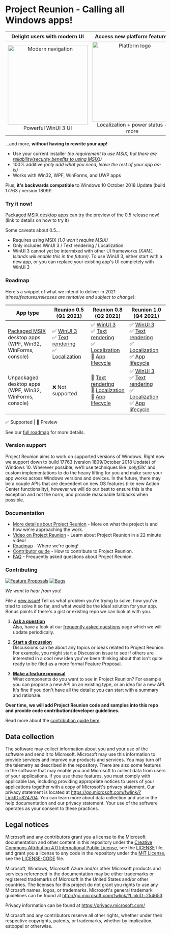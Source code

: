 ﻿# Project Reunion - Calling all Windows apps!

| Delight users with modern UI | Access new platform features | Backwards compatible | 
|:--:|:--:|:--:|
| <img src="https://docs.microsoft.com/media/illustrations/biztalk-get-started-get-started.svg" width=250 alt="Modern navigation"/><br>Powerful WinUI 3 UI | <img src="https://docs.microsoft.com/media/illustrations/biztalk-get-started-scenarios.svg" width=250 alt="Platform logo"/><br>Localization + power status + more<br> | <img src="https://docs.microsoft.com/media/illustrations/biztalk-host-integration-install-configure.svg" width=250 alt="Down-level logo"/><br>Down to Windows 10 1809 |

...and more, **without having to rewrite your app!**

* Use your current installer *(no requirement to use MSIX, but there are [reliability/security benefits to using MSIX](https://docs.microsoft.com/windows/msix/overview#key-features)!)*
* 100% additive *(only add what you need, leave the rest of your app as-is)*
* Works with Win32, WPF, WinForms, and UWP apps

Plus, **it's backwards compatible** to Windows 10 October 2018 Update (build 17763 / version 1809)!


### Try it now!
[Packaged MSIX desktop apps](https://docs.microsoft.com/windows/msix/overview) can try the preview of the 0.5 release now! (link to details on how to try it)

Some caveats about 0.5...

* Requires using MSIX *(1.0 won't require MSIX)*
* Only includes WinUI 3 / Text rendering / Localization
* WinUI 3 cannot yet be intermixed with other UI frameworks *(XAML Islands will enable this in the future)*.  To use WinUI 3, either start with a new app, or you can replace your existing app's UI completely with WinUI 3


### Roadmap

Here's a snippet of what we intend to deliver in 2021 *(times/features/releases are tentative and subject to change)*: 

App type |      Reunion 0.5 (Q1 2021)      |         Reunion 0.8 (Q2 2021)    |       Reunion 1.0 (Q4 2021)     | 
-- | ------------------------------- | --------------------------------- | ------------------------------- |
[Packaged MSIX](https://docs.microsoft.com/windows/msix/overview) desktop apps<br>(WPF, Win32, WinForms, console) |                ✅ [WinUI 3](https://github.com/microsoft/microsoft-ui-xaml/blob/master/docs/roadmap.md#winui-3)<br>✅ [Text rendering](https://docs.microsoft.com/windows/apps/project-reunion/dwritecore)<br>✅ [Localization](https://docs.microsoft.com/windows/apps/project-reunion/mrtcore/mrtcore-overview)  | ✅ [WinUI 3](https://github.com/microsoft/microsoft-ui-xaml/blob/master/docs/roadmap.md#winui-3)<br>✅ [Text rendering](https://docs.microsoft.com/windows/apps/project-reunion/dwritecore)<br>✅ [Localization](https://docs.microsoft.com/windows/apps/project-reunion/mrtcore/mrtcore-overview)<br>🔄 [App lifecycle](https://github.com/microsoft/ProjectReunion/issues/111)  | ✅ [WinUI 3](https://github.com/microsoft/microsoft-ui-xaml/blob/master/docs/roadmap.md#winui-3)<br>✅ [Text rendering](https://github.com/microsoft/ProjectReunion/issues/112)<br>✅ [Localization](https://docs.microsoft.com/windows/apps/project-reunion/mrtcore/mrtcore-overview)<br>✅ [App lifecycle](https://github.com/microsoft/ProjectReunion/issues/111)  | 
Unpackaged desktop apps<br>(WPF, Win32, WinForms, console) | ❌ Not supported  |                    🔄 [Text rendering](https://docs.microsoft.com/windows/apps/project-reunion/dwritecore)<br>🔄 [Localization](https://docs.microsoft.com/windows/apps/project-reunion/mrtcore/mrtcore-overview)<br>🔄 [App lifecycle](https://github.com/microsoft/ProjectReunion/issues/111)  |  ✅ [WinUI 3](https://github.com/microsoft/microsoft-ui-xaml/blob/master/docs/roadmap.md#winui-3)<br>✅ [Text rendering](https://docs.microsoft.com/windows/apps/project-reunion/dwritecore)<br>✅ [Localization](https://docs.microsoft.com/windows/apps/project-reunion/mrtcore/mrtcore-overview)<br>✅ [App lifecycle](https://github.com/microsoft/ProjectReunion/issues/111) | 

✅ Supported | 🔄 Preview


See our [full roadmap](docs/roadmap.md) for more details.



### Version support

Project Reunion aims to work on supported versions of Windows.
Right now we support down to build 17763 (version 1809/October 2018 Update) of Windows 10.
Wherever possible, we'll use techniques like '_polyfills_' 
and custom implementations to do the heavy lifting for you and make sure your app works across Windows versions and devices.
In the future, there may be a couple APIs that are dependent on new OS features (like new Action Center functionality),
however we will do our best to ensure this is the exception and not the norm, and provide reasonable fallbacks when possible.


### Documentation

* [More details about Project Reunion](https://github.com/microsoft/ProjectReunion/blob/master/docs/README.md) - 
More on what the project is and how we're approaching the work.
* [Video on Project Reunion](https://aka.ms/project_reunion_ignite) - Learn about Project Reunion in a 22 minute video!
* [Roadmap](docs/roadmap.md) - Where we're going!
* [Contributor guide](docs/contributor-guide.md) - How to contribute to Project Reunion.
* [FAQ](docs/faq.md) - Frequently asked questions about Project Reunion.


### Contributing

[![Feature Proposals](https://img.shields.io/github/issues/microsoft/projectreunion/feature%20proposal)](https://github.com/microsoft/ProjectReunion/issues?q=is%3Aissue+is%3Aopen+label%3A%22feature+proposal%22)
[![Bugs](https://img.shields.io/github/issues/microsoft/projectreunion/bug)](https://github.com/microsoft/ProjectReunion/issues?q=is%3Aissue+is%3Aopen+label%3Abug)

_We want to hear from you!_

File a [new issue!](https://github.com/microsoft/ProjectReunion/issues/new/choose) Tell us what problem you're
trying to solve, how you've tried to solve it so far, and what would be the ideal solution for your app.  Bonus
points if there's a gist or existing repo we can look at with you.


1. **[Ask a question](https://github.com/microsoft/ProjectReunion/discussions/categories/q-a)**<br>
    Also, have a look at our [frequently asked questions](docs/faq.md) page which we will update periodically.

2. **[Start a discussion](https://github.com/microsoft/ProjectReunion/discussions)**<br>
   Discussions can be about any topics or ideas related to Project Reunion. For example,
   you might start a Discussion issue to see if others are interested in a cool new idea
   you've been thinking about that isn't quite ready to be filed as a more formal Feature Proposal.

3. **[Make a feature proposal](https://github.com/microsoft/ProjectReunion/issues/new?assignees=&labels=feature+proposal&template=feature-proposal.md&title=)**<br>
   What components do you want to see in Project Reunion? For example you can propose a new API on an existing type, or an idea for a new API.
   It's fine if you don't have all the details: you can start with a summary and rationale.

**Over time, we will add Project Reunion code and samples into this repo and provide code contribution/developer guidelines.**

Read more about the [contribution guide here](docs/contributor-guide.md).

## Data collection

The software may collect information about you and your use of the software and send it
to Microsoft. Microsoft may use this information to provide services and improve our
products and services. You may turn off the telemetry as described in the repository.
There are also some features in the software that may enable you and Microsoft to collect
data from users of your applications. If you use these features, you must comply with
applicable law, including providing appropriate notices to users of your applications
together with a copy of Microsoft's privacy statement. Our privacy statement is located
at https://go.microsoft.com/fwlink/?LinkID=824704. You can learn more about data collection
and use in the help documentation and our privacy statement. Your use of the software
operates as your consent to these practices.

## Legal notices

Microsoft and any contributors grant you a license to the Microsoft documentation and other content
in this repository under the [Creative Commons Attribution 4.0 International Public License](https://creativecommons.org/licenses/by/4.0/legalcode),
see the [LICENSE](LICENSE) file, and grant you a license to any code in the repository under the [MIT License](https://opensource.org/licenses/MIT), see the
[LICENSE-CODE](LICENSE-CODE) file.

Microsoft, Windows, Microsoft Azure and/or other Microsoft products and services referenced in the documentation
may be either trademarks or registered trademarks of Microsoft in the United States and/or other countries.
The licenses for this project do not grant you rights to use any Microsoft names, logos, or trademarks.
Microsoft's general trademark guidelines can be found at http://go.microsoft.com/fwlink/?LinkID=254653.

Privacy information can be found at https://privacy.microsoft.com/

Microsoft and any contributors reserve all other rights, whether under their respective copyrights, patents,
or trademarks, whether by implication, estoppel or otherwise.

